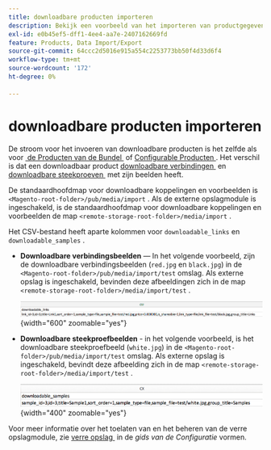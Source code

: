 ```yaml
---
title: downloadbare producten importeren
description: Bekijk een voorbeeld van het importeren van productgegevens voor een downloadbaar product.
exl-id: e0b45ef5-dff1-4ee4-aa7e-2407162669fd
feature: Products, Data Import/Export
source-git-commit: 64ccc2d5016e915a554c2253773bb50f4d33d6f4
workflow-type: tm+mt
source-wordcount: '172'
ht-degree: 0%

---
```


# downloadbare producten importeren

De stroom voor het invoeren van downloadbare producten is het zelfde als voor [&#x200B; de Producten van de Bundel &#x200B;](data-transfer-bundle-products.md) of [&#x200B; Configurable Producten &#x200B;](data-transfer-configurable-products.md). Het verschil is dat een downloadbaar product [&#x200B; downloadbare verbindingen &#x200B;](../catalog/product-create-downloadable.md) en [&#x200B; downloadbare steekproeven &#x200B;](../catalog/product-create-downloadable.md) met zijn beelden heeft.

De standaardhoofdmap voor downloadbare koppelingen en voorbeelden is `<Magento-root-folder>/pub/media/import` . Als de externe opslagmodule is ingeschakeld, is de standaardhoofdmap voor downloadbare koppelingen en voorbeelden de map `<remote-storage-root-folder>/media/import` .

Het CSV-bestand heeft aparte kolommen voor `downloadable_links` en `downloadable_samples` .

- **Downloadbare verbindingsbeelden** — In het volgende voorbeeld, zijn de downloadbare verbindingsbeelden (`red.jpg` en `black.jpg`) in de `<Magento-root-folder>/pub/media/import/test` omslag. Als externe opslag is ingeschakeld, bevinden deze afbeeldingen zich in de map `<remote-storage-root-folder>/media/import/test` .

  ![&#x200B; gegevens van het Voorbeeld - downloadbaar product met downloadbare verbindingen &#x200B;](./assets/data-import-downloadable-links.png){width="600" zoomable="yes"}

- **Downloadbare steekproefbeelden** - in het volgende voorbeeld, is het downloadbare steekproefbeeld (`white.jpg`) in de `<Magento-root-folder>/pub/media/import/test` omslag. Als externe opslag is ingeschakeld, bevindt deze afbeelding zich in de map `<remote-storage-root-folder>/media/import/test` .

  ![&#x200B; gegevens van het Voorbeeld - downloadbaar product met downloadbare steekproeven &#x200B;](./assets/data-import-downloadable-samples.png){width="400" zoomable="yes"}

Voor meer informatie over het toelaten van en het beheren van de verre opslagmodule, zie [&#x200B; verre opslag &#x200B;](https://experienceleague.adobe.com/docs/commerce-operations/configuration-guide/storage/remote-storage/remote-storage.html?lang=nl-NL) in de _gids van de Configuratie_ vormen.
